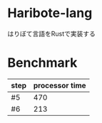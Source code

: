 # Haribote-lang
はりぼて言語をRustで実装する

# Benchmark
| step | processor time |
| ---- | ---- |
|  #5  |  470 |
|  #6  |  213 |

